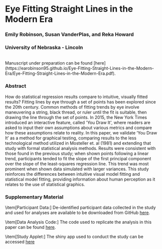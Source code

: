# Eye Fitting Straight Lines in the Modern Era
### Emily Robinson, Susan VanderPlas, and Reka Howard
### University of Nebraska - Lincoln

<br> 
Manuscript under preparation can be found [here](https://earobinson95.github.io/Eye-Fitting-Straight-Lines-in-the-Modern-Era/Eye-Fitting-Straight-Lines-in-the-Modern-Era.pdf).

### Abstract

How do statistical regression results compare to intuitive, visually fitted results? Fitting lines by eye through a set of points has been explored since the 20th century. Common methods of fitting trends by eye involve maneuvering a string, black thread, or ruler until the fit is suitable, then drawing the line through the set of points. In 2015, the New York Times introduced an interactive feature, called 'You Draw It', where readers are asked to input their own assumptions about various metrics and compare how these assumptions relate to reality. In this paper, we validate ‘You Draw It’ as a method for graphical testing, comparing results to the less technological method utilized in Mosteller et. al (1981) and extending that study with formal statistical analysis methods. Results were consistent with those found in the previous study; when shown points following a linear trend, participants tended to fit the slope of the first principal component over the slope of the least-squares regression line. This trend was most prominent when shown data simulated with larger variances. This study reinforces the differences between intuitive visual model fitting and statistical model fitting, providing information about human perception as it relates to the use of statistical graphics.

### Supplementary Material

\item[Participant Data:] De-identified participant data collected in the study and used for analyses are available to be downloaded from GitHub [here](https://github.com/earobinson95/Eye-Fitting-Straight-Lines-in-the-Modern-Era/tree/main/data). 

\item[Data Analysis Code:] The code used to replicate the analysis in this paper can be found [here](https://earobinson95.github.io/Eye-Fitting-Straight-Lines-in-the-Modern-Era/analysis/you-draw-it-eyefitting-analysis.html).

\item[Study Applet:] The shiny app used to conduct the study can be accessed [here](https://shiny.srvanderplas.com/you-draw-it/)
